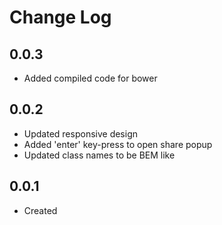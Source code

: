 # Change Log
  
## 0.0.3

  * Added compiled code for bower

## 0.0.2

  * Updated responsive design
  * Added 'enter' key-press to open share popup
  * Updated class names to be BEM like

## 0.0.1

  * Created